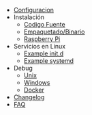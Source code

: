 - [Configuracion](/setup/config.md)
- Instalación 
  - [Codigo Fuente](/setup/sources_install.md)
  - [Empaquetado/Binario](/setup/binary_build.md)
  - [Raspberry Pi](/setup/raspberry.md)
- Servicios en Linux
  - [Example init.d](/examples/etc_init.d_theeye-agent ":ignore")
  - [Example systemd](/examples/etc_systemd_system_theeye-agent.service ":ignore")
- Debug
  - [Unix](/debug-unix.md)
  - [Windows](/debug-windows.md)
  - [Docker](/debug-docker.md)
- [Changelog](/changelog.md)
- [FAQ](/faq.md)
